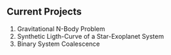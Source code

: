 # 
## Current Projects

1. Gravitational N-Body  Problem
2. Synthetic Ligth-Curve of a Star-Exoplanet System
3. Binary System Coalescence





